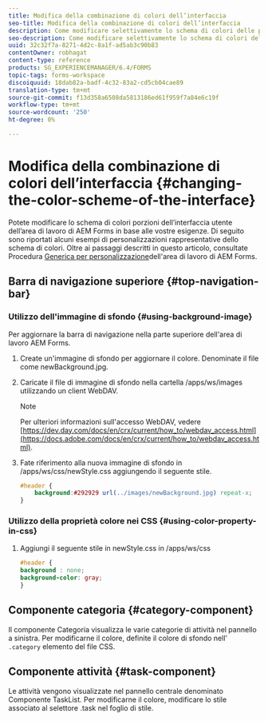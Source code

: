 ```yaml
---
title: Modifica della combinazione di colori dell’interfaccia
seo-title: Modifica della combinazione di colori dell’interfaccia
description: Come modificare selettivamente lo schema di colori delle porzioni dell’interfaccia utente ’area di lavoro di AEM Forms.
seo-description: Come modificare selettivamente lo schema di colori delle porzioni dell’interfaccia utente ’area di lavoro di AEM Forms.
uuid: 32c32f7a-8271-4d2c-8a1f-ad5ab3c90b83
contentOwner: robhagat
content-type: reference
products: SG_EXPERIENCEMANAGER/6.4/FORMS
topic-tags: forms-workspace
discoiquuid: 18dab82a-badf-4c32-83a2-cd5cb04cae89
translation-type: tm+mt
source-git-commit: f13d358a6508da5813186ed61f959f7a84e6c19f
workflow-type: tm+mt
source-wordcount: '250'
ht-degree: 0%

---
```



# Modifica della combinazione di colori dell’interfaccia {#changing-the-color-scheme-of-the-interface}

Potete modificare lo schema di colori  porzioni dell’interfaccia utente dell’area di lavoro di AEM Forms in base alle vostre esigenze. Di seguito sono riportati alcuni esempi di personalizzazioni rappresentative dello schema di colori. Oltre ai passaggi descritti in questo articolo, consultate Procedura [Generica per  personalizzazione](/help/forms/using/generic-steps-html-workspace-customization.md)dell&#39;area di lavoro di AEM Forms.

## Barra di navigazione superiore {#top-navigation-bar}

### Utilizzo dell&#39;immagine di sfondo {#using-background-image}

Per aggiornare la barra di navigazione nella parte superiore dell&#39;area di lavoro  AEM Forms.

1. Create un&#39;immagine di sfondo per aggiornare il colore. Denominate il file come newBackground.jpg.
1. Caricate il file di immagine di sfondo nella cartella /apps/ws/images utilizzando un client WebDAV.

   >[!NOTE]
   >
   >Per ulteriori informazioni sull&#39;accesso WebDAV, vedere [https://dev.day.com/docs/en/crx/current/how_to/webdav_access.html](https://docs.adobe.com/docs/en/crx/current/how_to/webdav_access.html).

1. Fate riferimento alla nuova immagine di sfondo in /apps/ws/css/newStyle.css aggiungendo il seguente stile.

   ```css
   #header {
       background:#292929 url(../images/newBackground.jpg) repeat-x;
   }
   ```

### Utilizzo della proprietà colore nei CSS {#using-color-property-in-css}

1. Aggiungi il seguente stile in newStyle.css in /apps/ws/css

   ```css
   #header {
   background : none;
   background-color: gray;
   }
   ```

## Componente categoria {#category-component}

Il componente Categoria visualizza le varie categorie di attività nel pannello a sinistra. Per modificarne il colore, definite il colore di sfondo nell’ `.category` elemento del file CSS.

## Componente attività {#task-component}

Le attività vengono visualizzate nel pannello centrale denominato Componente TaskList. Per modificarne il colore, modificare lo stile associato al selettore .task nel foglio di stile.
